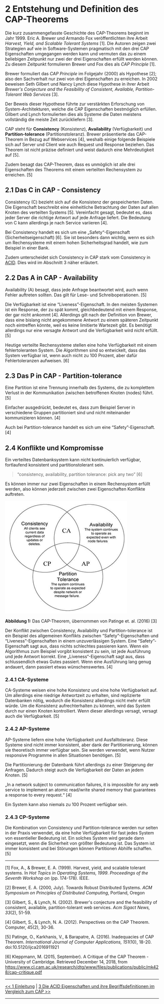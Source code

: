 
# 2 Entstehung und Definition des CAP-Theorems

Die kurz zusammengefasste Geschichte des CAP-Theorems beginnt im Jahr 1999. Eric A. Brewer und Armando Fox veröffentlichten ihre Arbeit
*Harvest, Yield, and Scalable Tolerant Systems* [1]. Die Autoren zeigen zwei Strategien auf wie in Software-Systemen pragmatisch mit den drei CAP Eigenschaften umgegangen werden kann und vermuten das zu einem beliebigen Zeitpunkt nur zwei der drei Eigenschaften erfüllt werden können. Zu diesem Zeitpunkt formulieren Brewer und Fox dies als *CAP Principle* [1].

Brewer formuliert das *CAP Principle* im Folgejahr (2000) als Hypothese [2]; also den Sachverhalt nur zwei von drei Eigenschaften zu erreichen. In 2002 beweisen Seth Gilbert und Nancy Lynch diese Hypothese in ihrer Arbeit *Brewer's Conjecture and the Feasibility of Consistent, Available, Partition-Tolerant Web Services* [3].

Der Beweis dieser Hypothese führte zur verstärkten Erforschung von System-Architekturen, welche die CAP Eigenschaften bestmöglich erfüllen. Gilbert und Lynch formulierten dies als Systeme die Daten meistens vollständig die meiste Zeit zurückliefern [3].

CAP steht für **Consistency** (Konsistenz), **Availability** (Verfügbarkeit) und **Partition-tolerance** (Partitionstoleranz). Brewer präsentierte das CAP-Theorem in Bezug auf Webservices [4], weshalb einige folgende Beispiele sich auf Server und Client wie auch Request und Response beziehen. Das Theorem ist nicht präzise definiert und weist dadurch eine Mehrdeutigkeit auf [5].

Zudem besagt das CAP-Theorem, dass es unmöglich ist alle drei Eigenschaften des Theorems mit einem verteilten Rechensystem zu erreichen. [5]

## 2.1 Das C in CAP - Consistency

Consistency \(C\) bezieht sich auf die Konsistenz der gespeicherten Daten. Die Eigenschaft beschreibt eine einheitliche Betrachtung der Daten auf allen Knoten des verteilten Systems [5]. Vereinfacht gesagt, bedeutet es, dass jeder Server die richtige Antwort auf jede Anfrage liefert. Die Bedeutung von C kann allerdings je nach Service variieren [4].

Bei Consistency handelt es sich um eine „Safety“-Eigenschaft
 (Sicherheitseigenschaft) [6]. Sie ist besonders dann wichtig, wenn es sich um Rechensysteme mit einem hohen Sicherheitsgrad handelt, wie zum Beispiel in einer Bank.

Zudem unterscheidet sich Consistency in CAP stark vom Consistency in [ACID](3_Unterschiede_zu_ACID.md). Dies wird im Abschnitt 3 näher erläutert.

## 2.2 Das A in CAP - Availability

Availability (A) besagt, dass jede Anfrage beantwortet wird, auch wenn Fehler auftreten sollten. Das gilt für Lese- und Schreiboperationen. [5]

Die Verfügbarkeit ist eine “Liveness”-Eigenschaft. In den meisten Systemen ist ein Response, der zu spät kommt, gleichbedeutend mit einem Response, der gar nicht ankommt [4]. Allerdings gilt nach der Definition von Brewer, dass eine bislang nicht angekommene Antwort zu einem späteren Zeitpunkt noch eintreffen könnte, weil es keine limitierte Wartezeit gibt. Es benötigt allerdings nur eine versagte Antwort und die Verfügbarkeit wird nicht erfüllt. [5]

Heutige verteilte Rechensysteme stellen eine hohe Verfügbarkeit mit einem fehlertoleranten System. Die Algorithmen sind so entwickelt, dass das System verfügbar ist, wenn auch nicht zu 100 Prozent, aber dafür Fehlertoleranzen aufweisen. [6]

## 2.3 Das P in CAP - Partition-tolerance

Eine Partition ist eine Trennung innerhalb des Systems, die zu komplettem Verlust in der Kommunikation zwischen betroffenen Knoten (nodes) führt. [5]

Einfacher ausgedrückt, bedeutet es, dass zum Beispiel Server in verschiedene Gruppen partitioniert sind und nicht miteinander kommunizieren können. [4]

Auch bei Partition-tolerance handelt es sich um eine “Safety”-Eigenschaft. [4]

## 2.4 Konflikte und Kompromisse

Ein verteiltes Datenbanksystem kann nicht kontinuierlich verfügbar, fortlaufend konsistent und partitionstolerant sein.

> “consistency, availability, partition tolerance: pick any two” [6]

Es können immer nur zwei Eigenschaften in einem Rechensystem erfüllt werden, also können jederzeit zwischen zwei Eigenschaften Konflikte auftreten.

![Das CAP-Theorem](media/das_cap-theorem_uebersicht.png)

**Abbildung 1:** Das CAP-Theorem, übernommen von Patinge et. al. (2016) [3]

Der Konflikt zwischen Consistency, Availability und Partition-tolerance ist ein Beispiel des allgemeinen Konflikts zwischen “Safety”-Eigenschaften und “Liveness”-Eigenschaften in einem unzuverlässigen System. Eine “Safety”-Eigenschaft sagt aus, dass nichts schlechtes passieren kann. Wenn ein Algorithmus zum Beispiel vorgibt konsistent zu sein, ist jede Ausführung und jede Antwort korrekt. Eine „Liveness“-Eigenschaft sagt aus, dass schlussendlich etwas Gutes passiert. Wenn eine Ausführung lang genug andauert, dann passiert etwas wünschenswertes. [4]

### 2.4.1 CA-Systeme
CA-Systeme weisen eine hohe Konsistenz und eine hohe Verfügbarkeit auf. Um allerdings eine niedrige Antwortzeit zu erhalten, sind replizierte Datenbanken nötig, wodurch die Konsistenz allerdings nicht mehr erfüllt würde. Um die Konsistenz aufrechterhalten zu können, wird das System durch nur einen Knoten kontrolliert. Wenn dieser allerdings versagt, versagt auch die Verfügbarkeit. [5]
  
### 2.4.2 AP-Systeme
AP-Systeme liefern eine hohe Verfügbarkeit und Ausfalltoleranz. Diese Systeme sind nicht immer konsistent, aber dank der Partitionierung, können sie theoretisch immer verfügbar sein. Sie werden verwendet, wenn Nutzer responsive Programme in allen Situationen benötigen. [5]

Die Partitionierung der Datenbank führt allerdings zu einer Steigerung der Anfragen. Dadurch steigt auch die Verfügbarkeit der Daten an jedem Knoten. [5]

„In a network subject to communication failures, it is impossible for any web service to implement an atomic read/write shared memory that guarantees a response to every request.“ [4]

Ein System kann also niemals zu 100 Prozent verfügbar sein.

### 2.4.3 CP-Systeme

Die Kombination von Consistency und Partition-tolerance werden nur selten in der Praxis verwendet, da eine hohe Verfügbarkeit für fast jedes System von essentieller Bedeutung ist. Ein solches System wird gerade dann eingesetzt, wenn die Sicherheit von größter Bedeutung ist. Das System ist immer konsistent und bei Störungen können Partitionen Abhilfe schaffen. [5]

***
[1] Fox, A., & Brewer, E. A. (1999). Harvest, yield, and scalable tolerant systems. In *Hot Topics in Operating Systems, 1999*. *Proceedings of the Seventh Workshop on* (pp. 174-178). IEEE.

[2] Brewer, E. A. (2000, July). Towards Robust Distributed Systems. *ACM Symposium on Principles of Distributed Computing*, Portland, Oregon

[3] Gilbert, S., & Lynch, N. (2002). Brewer's conjecture and the feasibility of consistent, available, partition-tolerant web services. *Acm Sigact News, 33*(2), 51-59.

[4] Gilbert, S., & Lynch, N. A. (2012). Perspectives on the CAP Theorem. Computer, 45(2), 30-36.

[5] Patinge, O., Karkhanis, V., & Barapatre, A. (2016). Inadequacies of CAP Theorem. _International Journal of Computer Applications,_ _151_(10), 18-20. doi:10.5120/ijca2016911921

[6] Kleppmann, M. (2015, September). A Critique of the CAP Theorem - University of Cambridge. Retrieved December 14, 2018, from https://www.cl.cam.ac.uk/research/dtg/www/files/publications/public/mk428/cap-critique.pdf

***

[<< 1 Einleitung](1_Einleitung.md) | [3 Die ACID Eigenschaften und ihre Begriffsdefinitionen im Vergleich zum CAP >>](3_Die_ACID_Eigenschaften_und_ihre_Begriffsdefinitionen_im_Vergleich_zum_CAP.md)

***
